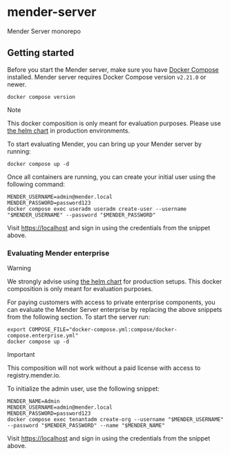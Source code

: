 # mender-server
Mender Server monorepo

## Getting started

Before you start the Mender server, make sure you have [Docker Compose](https://docs.docker.com/compose/install/) installed.
Mender server requires Docker Compose version `v2.21.0` or newer.
```
docker compose version
```

> [!NOTE]
> This docker composition is only meant for evaluation purposes.
> Please use [the helm chart](https://github.com/mendersoftware/mender-helm) in production environments.

To start evaluating Mender, you can bring up your Mender server by running:
```
docker compose up -d
```

Once all containers are running, you can create your initial user using the following command:
```
MENDER_USERNAME=admin@mender.local
MENDER_PASSWORD=password123
docker compose exec useradm useradm create-user --username "$MENDER_USERNAME" --password "$MENDER_PASSWORD"
```

Visit [https://localhost](https://localhost) and sign in using the credentials from the snippet above.

### Evaluating Mender enterprise

> [!WARNING]
> We strongly advise using [the helm chart](https://github.com/mendersoftware/mender-helm) for production setups.
> This docker composition is only meant for evaluation purposes.

For paying customers with access to private enterprise components, you can evaluate the Mender Server enterprise by replacing the above snippets from the following section.
To start the server run:
```
export COMPOSE_FILE="docker-compose.yml:compose/docker-compose.enterprise.yml"
docker compose up -d
```

> [!IMPORTANT]
> This composition will not work without a paid license with access to registry.mender.io.

To initialize the admin user, use the following snippet:
```
MENDER_NAME=Admin
MENDER_USERNAME=admin@mender.local
MENDER_PASSWORD=password123
docker compose exec tenantadm create-org --username "$MENDER_USERNAME" --password "$MENDER_PASSWORD" --name "$MENDER_NAME"
```

Visit [https://localhost](https://localhost) and sign in using the credentials from the snippet above.
